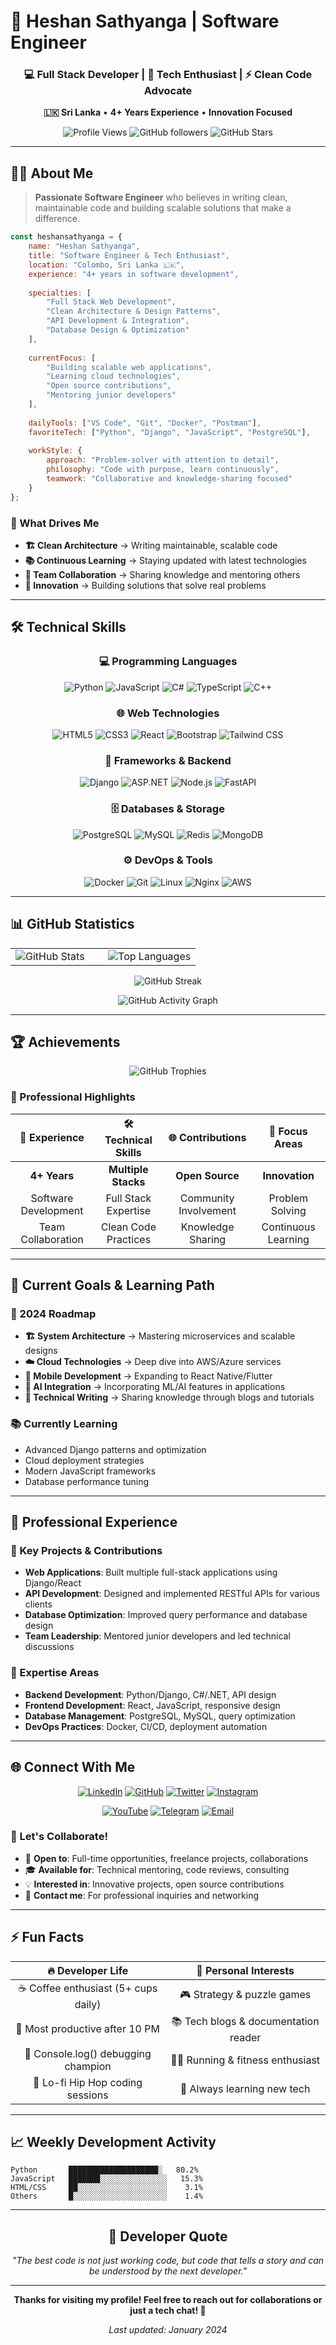 # 🌟 Heshan Sathyanga | Software Engineer

<div align="center">
  <h3>💻 Full Stack Developer | 🚀 Tech Enthusiast | ⚡ Clean Code Advocate</h3>
  <p><strong>🇱🇰 Sri Lanka</strong> • <strong>4+ Years Experience</strong> • <strong>Innovation Focused</strong></p>
  
  ![Profile Views](https://komarev.com/ghpvc/?username=heshansathyanga&color=0969da&style=flat-square&label=Profile+Views)
  ![GitHub followers](https://img.shields.io/github/followers/heshansathyanga?logo=github&style=flat-square&color=0969da)
  ![GitHub Stars](https://img.shields.io/github/stars/heshansathyanga?logo=github&style=flat-square&color=0969da)
</div>

---

## 👨‍💻 About Me

> **Passionate Software Engineer** who believes in writing clean, maintainable code and building scalable solutions that make a difference.

```javascript
const heshansathyanga = {
    name: "Heshan Sathyanga",
    title: "Software Engineer & Tech Enthusiast",
    location: "Colombo, Sri Lanka 🇱🇰",
    experience: "4+ years in software development",
    
    specialties: [
        "Full Stack Web Development",
        "Clean Architecture & Design Patterns", 
        "API Development & Integration",
        "Database Design & Optimization"
    ],
    
    currentFocus: [
        "Building scalable web applications",
        "Learning cloud technologies",
        "Open source contributions",
        "Mentoring junior developers"
    ],
    
    dailyTools: ["VS Code", "Git", "Docker", "Postman"],
    favoriteTech: ["Python", "Django", "JavaScript", "PostgreSQL"],
    
    workStyle: {
        approach: "Problem-solver with attention to detail",
        philosophy: "Code with purpose, learn continuously",
        teamwork: "Collaborative and knowledge-sharing focused"
    }
};
```

### 🎯 What Drives Me
- **🏗️ Clean Architecture** → Writing maintainable, scalable code
- **📚 Continuous Learning** → Staying updated with latest technologies  
- **🤝 Team Collaboration** → Sharing knowledge and mentoring others
- **🚀 Innovation** → Building solutions that solve real problems

---

## 🛠️ Technical Skills

<div align="center">

### 💻 Programming Languages
![Python](https://img.shields.io/badge/Python-3776AB?style=for-the-badge&logo=python&logoColor=white)
![JavaScript](https://img.shields.io/badge/JavaScript-F7DF1E?style=for-the-badge&logo=javascript&logoColor=black)
![C#](https://img.shields.io/badge/C%23-239120?style=for-the-badge&logo=c-sharp&logoColor=white)
![TypeScript](https://img.shields.io/badge/TypeScript-007ACC?style=for-the-badge&logo=typescript&logoColor=white)
![C++](https://img.shields.io/badge/C++-00599C?style=for-the-badge&logo=cplusplus&logoColor=white)

### 🌐 Web Technologies
![HTML5](https://img.shields.io/badge/HTML5-E34F26?style=for-the-badge&logo=html5&logoColor=white)
![CSS3](https://img.shields.io/badge/CSS3-1572B6?style=for-the-badge&logo=css3&logoColor=white)
![React](https://img.shields.io/badge/React-20232A?style=for-the-badge&logo=react&logoColor=61DAFB)
![Bootstrap](https://img.shields.io/badge/Bootstrap-7952B3?style=for-the-badge&logo=bootstrap&logoColor=white)
![Tailwind CSS](https://img.shields.io/badge/Tailwind_CSS-38B2AC?style=for-the-badge&logo=tailwind-css&logoColor=white)

### 🔧 Frameworks & Backend
![Django](https://img.shields.io/badge/Django-092E20?style=for-the-badge&logo=django&logoColor=white)
![ASP.NET](https://img.shields.io/badge/ASP.NET-512BD4?style=for-the-badge&logo=dotnet&logoColor=white)
![Node.js](https://img.shields.io/badge/Node.js-43853D?style=for-the-badge&logo=node.js&logoColor=white)
![FastAPI](https://img.shields.io/badge/FastAPI-005571?style=for-the-badge&logo=fastapi)

### 🗄️ Databases & Storage
![PostgreSQL](https://img.shields.io/badge/PostgreSQL-316192?style=for-the-badge&logo=postgresql&logoColor=white)
![MySQL](https://img.shields.io/badge/MySQL-4479A1?style=for-the-badge&logo=mysql&logoColor=white)
![Redis](https://img.shields.io/badge/Redis-DC382D?style=for-the-badge&logo=redis&logoColor=white)
![MongoDB](https://img.shields.io/badge/MongoDB-4EA94B?style=for-the-badge&logo=mongodb&logoColor=white)

### ⚙️ DevOps & Tools
![Docker](https://img.shields.io/badge/Docker-2496ED?style=for-the-badge&logo=docker&logoColor=white)
![Git](https://img.shields.io/badge/Git-F05032?style=for-the-badge&logo=git&logoColor=white)
![Linux](https://img.shields.io/badge/Linux-FCC624?style=for-the-badge&logo=linux&logoColor=black)
![Nginx](https://img.shields.io/badge/Nginx-009639?style=for-the-badge&logo=nginx&logoColor=white)
![AWS](https://img.shields.io/badge/AWS-232F3E?style=for-the-badge&logo=amazon-aws&logoColor=white)

</div>

---

## 📊 GitHub Statistics

<div align="center">

<table>
<tr>
<td width="50%">
<img src="https://github-readme-stats.vercel.app/api?username=heshansathyanga&show_icons=true&theme=dark&include_all_commits=true&count_private=true&hide_border=true" alt="GitHub Stats" />
</td>
<td width="50%">
<img src="https://github-readme-stats.vercel.app/api/top-langs/?username=heshansathyanga&layout=compact&theme=dark&hide_border=true" alt="Top Languages" />
</td>
</tr>
</table>

![GitHub Streak](https://github-readme-streak-stats.herokuapp.com/?user=heshansathyanga&theme=dark&hide_border=true)

![GitHub Activity Graph](https://github-readme-activity-graph.vercel.app/graph?username=heshansathyanga&theme=react-dark&hide_border=true&area=true)

</div>

---

## 🏆 Achievements

<div align="center">

![GitHub Trophies](https://github-profile-trophy.vercel.app/?username=heshansathyanga&theme=dark&no-frame=true&column=4&margin-w=15&margin-h=15)

</div>

### 🎯 Professional Highlights

| 💼 Experience | 🛠️ Technical Skills | 🌐 Contributions | 🎯 Focus Areas |
|:---:|:---:|:---:|:---:|
| **4+ Years** | **Multiple Stacks** | **Open Source** | **Innovation** |
| Software Development | Full Stack Expertise | Community Involvement | Problem Solving |
| Team Collaboration | Clean Code Practices | Knowledge Sharing | Continuous Learning |

---

## 🎯 Current Goals & Learning Path

### 🚀 2024 Roadmap

- **🏗️ System Architecture** → Mastering microservices and scalable designs
- **☁️ Cloud Technologies** → Deep dive into AWS/Azure services  
- **📱 Mobile Development** → Expanding to React Native/Flutter
- **🤖 AI Integration** → Incorporating ML/AI features in applications
- **📝 Technical Writing** → Sharing knowledge through blogs and tutorials

### 📚 Currently Learning
- Advanced Django patterns and optimization
- Cloud deployment strategies
- Modern JavaScript frameworks
- Database performance tuning

---

## 💼 Professional Experience

### 🔹 Key Projects & Contributions
- **Web Applications**: Built multiple full-stack applications using Django/React
- **API Development**: Designed and implemented RESTful APIs for various clients  
- **Database Optimization**: Improved query performance and database design
- **Team Leadership**: Mentored junior developers and led technical discussions

### 🔹 Expertise Areas
- **Backend Development**: Python/Django, C#/.NET, API design
- **Frontend Development**: React, JavaScript, responsive design
- **Database Management**: PostgreSQL, MySQL, query optimization
- **DevOps Practices**: Docker, CI/CD, deployment automation

---

## 🌐 Connect With Me

<div align="center">

[![LinkedIn](https://img.shields.io/badge/LinkedIn-0077B5?style=for-the-badge&logo=linkedin&logoColor=white)](https://linkedin.com/in/heshansathyanga)
[![GitHub](https://img.shields.io/badge/GitHub-100000?style=for-the-badge&logo=github&logoColor=white)](https://github.com/heshansathyanga)
[![Twitter](https://img.shields.io/badge/Twitter-1DA1F2?style=for-the-badge&logo=twitter&logoColor=white)](https://twitter.com/heshansathyanga)
[![Instagram](https://img.shields.io/badge/Instagram-E4405F?style=for-the-badge&logo=instagram&logoColor=white)](https://instagram.com/heshan.dev)

[![YouTube](https://img.shields.io/badge/YouTube-FF0000?style=for-the-badge&logo=youtube&logoColor=white)](https://youtube.com/@heshansathyanga)
[![Telegram](https://img.shields.io/badge/Telegram-2CA5E0?style=for-the-badge&logo=telegram&logoColor=white)](https://t.me/heshansathyanga)
[![Email](https://img.shields.io/badge/Email-D14836?style=for-the-badge&logo=gmail&logoColor=white)](mailto:heshan@example.com)

</div>

### 💬 Let's Collaborate!
- 🚀 **Open to**: Full-time opportunities, freelance projects, collaborations
- 🎓 **Available for**: Technical mentoring, code reviews, consulting
- 💡 **Interested in**: Innovative projects, open source contributions
- 📧 **Contact me**: For professional inquiries and networking

---

## ⚡ Fun Facts

<div align="center">

| 🔥 **Developer Life** | 🎯 **Personal Interests** |
|:---:|:---:|
| ☕ Coffee enthusiast (5+ cups daily) | 🎮 Strategy & puzzle games |
| 🌙 Most productive after 10 PM | 📚 Tech blogs & documentation reader |
| 🐛 Console.log() debugging champion | 🏃‍♂️ Running & fitness enthusiast |
| 🎵 Lo-fi Hip Hop coding sessions | 🌱 Always learning new tech |

</div>

---

## 📈 Weekly Development Activity

<!--START_SECTION:waka-->
```text
Python       ████████████████████░   80.2%
JavaScript   ███████░░░░░░░░░░░░░░░   15.3%
HTML/CSS     ██░░░░░░░░░░░░░░░░░░░░    3.1%
Others       █░░░░░░░░░░░░░░░░░░░░░    1.4%
```
<!--END_SECTION:waka-->

---

<div align="center">

## 💭 Developer Quote

*"The best code is not just working code, but code that tells a story and can be understood by the next developer."*

---

**Thanks for visiting my profile! Feel free to reach out for collaborations or just a tech chat! 🚀**

*Last updated: January 2024*

</div>
